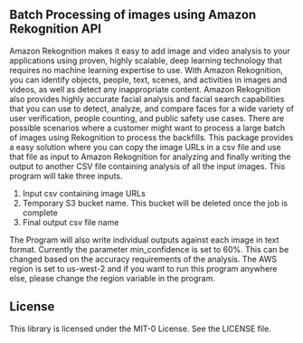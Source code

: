 ## Batch Processing of images using Amazon Rekognition API

Amazon Rekognition makes it easy to add image and video analysis to your applications using proven, highly scalable, deep learning technology that requires no machine learning expertise to use. With Amazon Rekognition, you can identify objects, people, text, scenes, and activities in images and videos, as well as detect any inappropriate content. Amazon Rekognition also provides highly accurate facial analysis and facial search capabilities that you can use to detect, analyze, and compare faces for a wide variety of user verification, people counting, and public safety use cases.
There are possible scenarios where a customer might want to process a large batch of images using Rekognition to process the backfills. This package provides a easy solution where you can copy the image URLs in a csv file and use that file as input to Amazon Rekognition for analyzing and finally writing the output to another CSV file containing analysis of all the input images.
This program will take three inputs.
1.	Input csv containing image URLs
2.	Temporary S3 bucket name. This bucket will be deleted once the job is complete
3.	Final output csv file name
 
The Program will also write individual outputs against each image in text format. Currently the parameter min_confidence is set to 60%. This can be changed based on the accuracy requirements of the analysis. The AWS region is set to us-west-2 and if you want to run this program anywhere else, please change the region variable in the program.


## License

This library is licensed under the MIT-0 License. See the LICENSE file.
